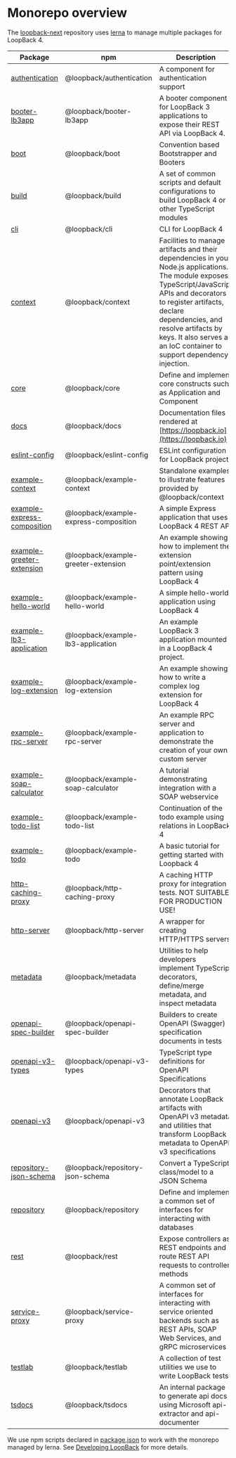 # Monorepo overview

The [loopback-next](https://github.com/strongloop/loopback-next) repository uses
[lerna](https://lernajs.io/) to manage multiple packages for LoopBack 4.

<!-- PLEASE KEEP THE TABLE ROWS SORTED ALPHABETICALLY BY PACKAGE NAME-->

| Package                                                                                                             | npm                                   | Description                                                                                                                                                                                                                                                                                      |
| ------------------------------------------------------------------------------------------------------------------- | ------------------------------------- | ------------------------------------------------------------------------------------------------------------------------------------------------------------------------------------------------------------------------------------------------------------------------------------------------ |
| [authentication](https://github.com/strongloop/loopback-next/tree/master/packages/authentication)                   | @loopback/authentication              | A component for authentication support                                                                                                                                                                                                                                                           |
| [booter-lb3app](https://github.com/strongloop/loopback-next/tree/master/packages/booter-lb3app)                     | @loopback/booter-lb3app               | A booter component for LoopBack 3 applications to expose their REST API via LoopBack 4.                                                                                                                                                                                                          |
| [boot](https://github.com/strongloop/loopback-next/tree/master/packages/boot)                                       | @loopback/boot                        | Convention based Bootstrapper and Booters                                                                                                                                                                                                                                                        |
| [build](https://github.com/strongloop/loopback-next/tree/master/packages/build)                                     | @loopback/build                       | A set of common scripts and default configurations to build LoopBack 4 or other TypeScript modules                                                                                                                                                                                               |
| [cli](https://github.com/strongloop/loopback-next/tree/master/packages/cli)                                         | @loopback/cli                         | CLI for LoopBack 4                                                                                                                                                                                                                                                                               |
| [context](https://github.com/strongloop/loopback-next/tree/master/packages/context)                                 | @loopback/context                     | Facilities to manage artifacts and their dependencies in your Node.js applications. The module exposes TypeScript/JavaScript APIs and decorators to register artifacts, declare dependencies, and resolve artifacts by keys. It also serves as an IoC container to support dependency injection. |
| [core](https://github.com/strongloop/loopback-next/tree/master/packages/core)                                       | @loopback/core                        | Define and implement core constructs such as Application and Component                                                                                                                                                                                                                           |
| [docs](https://github.com/strongloop/loopback-next/tree/master/docs)                                                | @loopback/docs                        | Documentation files rendered at [https://loopback.io](https://loopback.io)                                                                                                                                                                                                                       |
| [eslint-config](https://github.com/strongloop/loopback-next/tree/master/packages/eslint-config)                     | @loopback/eslint-config               | ESLint configuration for LoopBack projects                                                                                                                                                                                                                                                       |
| [example-context](https://github.com/strongloop/loopback-next/tree/master/examples/context)                         | @loopback/example-context             | Standalone examples to illustrate features provided by @loopback/context                                                                                                                                                                                                                         |
| [example-express-composition](https://github.com/strongloop/loopback-next/tree/master/examples/express-composition) | @loopback/example-express-composition | A simple Express application that uses LoopBack 4 REST API                                                                                                                                                                                                                                       |
| [example-greeter-extension](https://github.com/strongloop/loopback-next/tree/master/examples/greeter-extension)     | @loopback/example-greeter-extension   | An example showing how to implement the extension point/extension pattern using LoopBack 4                                                                                                                                                                                                       |
| [example-hello-world](https://github.com/strongloop/loopback-next/tree/master/examples/hello-world)                 | @loopback/example-hello-world         | A simple hello-world application using LoopBack 4                                                                                                                                                                                                                                                |
| [example-lb3-application](https://github.com/strongloop/loopback-next/tree/master/examples/lb3-application)         | @loopback/example-lb3-application     | An example LoopBack 3 application mounted in a LoopBack 4 project.                                                                                                                                                                                                                               |
| [example-log-extension](https://github.com/strongloop/loopback-next/tree/master/examples/log-extension)             | @loopback/example-log-extension       | An example showing how to write a complex log extension for LoopBack 4                                                                                                                                                                                                                           |
| [example-rpc-server](https://github.com/strongloop/loopback-next/tree/master/examples/rpc-server)                   | @loopback/example-rpc-server          | An example RPC server and application to demonstrate the creation of your own custom server                                                                                                                                                                                                      |
| [example-soap-calculator](https://github.com/strongloop/loopback-next/tree/master/examples/soap-calculator)         | @loopback/example-soap-calculator     | A tutorial demonstrating integration with a SOAP webservice                                                                                                                                                                                                                                      |
| [example-todo-list](https://github.com/strongloop/loopback-next/tree/master/examples/todo-list)                     | @loopback/example-todo-list           | Continuation of the todo example using relations in LoopBack 4                                                                                                                                                                                                                                   |
| [example-todo](https://github.com/strongloop/loopback-next/tree/master/examples/todo)                               | @loopback/example-todo                | A basic tutorial for getting started with Loopback 4                                                                                                                                                                                                                                             |
| [http-caching-proxy](https://github.com/strongloop/loopback-next/tree/master/packages/http-caching-proxy)           | @loopback/http-caching-proxy          | A caching HTTP proxy for integration tests. NOT SUITABLE FOR PRODUCTION USE!                                                                                                                                                                                                                     |
| [http-server](https://github.com/strongloop/loopback-next/tree/master/packages/http-server)                         | @loopback/http-server                 | A wrapper for creating HTTP/HTTPS servers                                                                                                                                                                                                                                                        |
| [metadata](https://github.com/strongloop/loopback-next/tree/master/packages/metadata)                               | @loopback/metadata                    | Utilities to help developers implement TypeScript decorators, define/merge metadata, and inspect metadata                                                                                                                                                                                        |
| [openapi-spec-builder](https://github.com/strongloop/loopback-next/tree/master/packages/openapi-spec-builder)       | @loopback/openapi-spec-builder        | Builders to create OpenAPI (Swagger) specification documents in tests                                                                                                                                                                                                                            |
| [openapi-v3-types](https://github.com/strongloop/loopback-next/tree/master/packages/openapi-v3-types)               | @loopback/openapi-v3-types            | TypeScript type definitions for OpenAPI Specifications                                                                                                                                                                                                                                           |
| [openapi-v3](https://github.com/strongloop/loopback-next/tree/master/packages/openapi-v3)                           | @loopback/openapi-v3                  | Decorators that annotate LoopBack artifacts with OpenAPI v3 metadata and utilities that transform LoopBack metadata to OpenAPI v3 specifications                                                                                                                                                 |
| [repository-json-schema](https://github.com/strongloop/loopback-next/tree/master/packages/repository-json-schema)   | @loopback/repository-json-schema      | Convert a TypeScript class/model to a JSON Schema                                                                                                                                                                                                                                                |
| [repository](https://github.com/strongloop/loopback-next/tree/master/packages/repository)                           | @loopback/repository                  | Define and implement a common set of interfaces for interacting with databases                                                                                                                                                                                                                   |
| [rest](https://github.com/strongloop/loopback-next/tree/master/packages/rest)                                       | @loopback/rest                        | Expose controllers as REST endpoints and route REST API requests to controller methods                                                                                                                                                                                                           |
| [service-proxy](https://github.com/strongloop/loopback-next/tree/master/packages/service-proxy)                     | @loopback/service-proxy               | A common set of interfaces for interacting with service oriented backends such as REST APIs, SOAP Web Services, and gRPC microservices                                                                                                                                                           |
| [testlab](https://github.com/strongloop/loopback-next/tree/master/packages/testlab)                                 | @loopback/testlab                     | A collection of test utilities we use to write LoopBack tests                                                                                                                                                                                                                                    |
| [tsdocs](https://github.com/strongloop/loopback-next/tree/master/packages/tsdocs)                                   | @loopback/tsdocs                      | An internal package to generate api docs using Microsoft api-extractor and api-documenter                                                                                                                                                                                                        |

We use npm scripts declared in
[package.json](https://github.com/strongloop/loopback-next/blob/master/package.json)
to work with the monorepo managed by lerna. See
[Developing LoopBack](./DEVELOPING.md) for more details.
